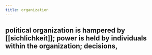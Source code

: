 ```yaml
---
title: organization
---
```


## political organization is hampered by [[sichlichkeit]]; power is held by individuals within the organization; decisions,
